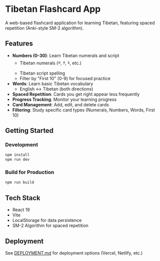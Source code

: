 # Tibetan Flashcard App

A web-based flashcard application for learning Tibetan, featuring spaced repetition (Anki-style SM-2 algorithm).

## Features

- **Numbers (0-30)**: Learn Tibetan numerals and script
  - Tibetan numerals (༠, ༡, ༢, etc.)
  - Tibetan script spelling
  - Filter by "First 10" (0-9) for focused practice
- **Words**: Learn basic Tibetan vocabulary
  - English ↔ Tibetan (both directions)
- **Spaced Repetition**: Cards you get right appear less frequently
- **Progress Tracking**: Monitor your learning progress
- **Card Management**: Add, edit, and delete cards
- **Filtering**: Study specific card types (Numerals, Numbers, Words, First 10)

## Getting Started

### Development

```bash
npm install
npm run dev
```

### Build for Production

```bash
npm run build
```

## Tech Stack

- React 19
- Vite
- LocalStorage for data persistence
- SM-2 Algorithm for spaced repetition

## Deployment

See [DEPLOYMENT.md](./DEPLOYMENT.md) for deployment options (Vercel, Netlify, etc.)
